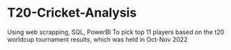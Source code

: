 # T20-Cricket-Analysis
Using web scrapping, SQL, PowerBI
To pick top 11 players based on the t20 worldcup tournament results, which was held in Oct-Nov 2022

